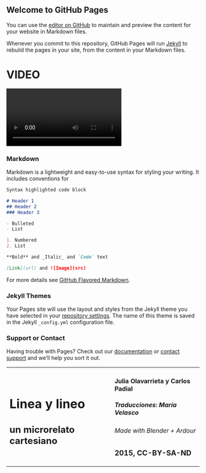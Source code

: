 ## Welcome to GitHub Pages

You can use the [editor on GitHub](https://github.com/surreal6/lineaylineo/edit/master/README.md) to maintain and preview the content for your website in Markdown files.

Whenever you commit to this repository, GitHub Pages will run [Jekyll](https://jekyllrb.com/) to rebuild the pages in your site, from the content in your Markdown files.

# VIDEO

<div class='centered-content'>
  <video class='video' controls loop>
    <source src="lineaylineo_HD.mov"  type="video/mp4">
    <track label="Español" kind="subtitles" srclang="es" src='lineaylineo_es.vtt' default>
    <track label="English" kind="subtitles" srclang="en" src='lineaylineo_en.vtt'>
    <track label="French" kind="subtitles" srclang="fr" src='lineaylineo_fr.vtt'>
  </video>
</div>

### Markdown

Markdown is a lightweight and easy-to-use syntax for styling your writing. It includes conventions for

```markdown
Syntax highlighted code block

# Header 1
## Header 2
### Header 3

- Bulleted
- List

1. Numbered
2. List

**Bold** and _Italic_ and `Code` text

[Link](url) and ![Image](src)
```

For more details see [GitHub Flavored Markdown](https://guides.github.com/features/mastering-markdown/).

### Jekyll Themes

Your Pages site will use the layout and styles from the Jekyll theme you have selected in your [repository settings](https://github.com/surreal6/lineaylineo/settings). The name of this theme is saved in the Jekyll `_config.yml` configuration file.

### Support or Contact

Having trouble with Pages? Check out our [documentation](https://help.github.com/categories/github-pages-basics/) or [contact support](https://github.com/contact) and we’ll help you sort it out.

<div>
  <div class="footer">
    <table>
      <tr>
        <td>
          <div class="title">
            <h1>Linea y lineo</h1>
            <h2>un microrelato cartesiano</h2>
          </div>
        </td>
        <td>
          <div class="author">
            <h4>Julia Olavarrieta y Carlos Padial</h4>
          </div>
          <div class="credits">
            <h5>Traducciones: María Velasco</h5>
            <h6>Made with Blender + Ardour</h6>
          </div>
          <div class="license">
            <h3>2015, CC-BY-SA-ND </h3>
          </div>
        </td>
      </tr>
    </table>
  </div>
</div>

